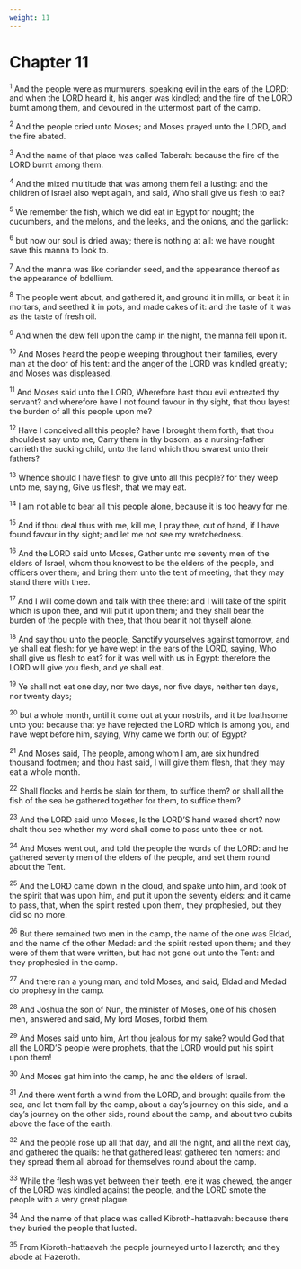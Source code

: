 ```yaml
---
weight: 11
---
```


# Chapter 11

<sup>1</sup> And the people were as murmurers, speaking evil in the ears of the LORD: and when the LORD heard it, his anger was kindled; and the fire of the LORD burnt among them, and devoured in the uttermost part of the camp. 

<sup>2</sup> And the people cried unto Moses; and Moses prayed unto the LORD, and the fire abated. 

<sup>3</sup> And the name of that place was called Taberah: because the fire of the LORD burnt among them. 

<sup>4</sup> And the mixed multitude that was among them fell a lusting: and the children of Israel also wept again, and said, Who shall give us flesh to eat? 

<sup>5</sup> We remember the fish, which we did eat in Egypt for nought; the cucumbers, and the melons, and the leeks, and the onions, and the garlick: 

<sup>6</sup> but now our soul is dried away; there is nothing at all: we have nought save this manna to look to. 

<sup>7</sup> And the manna was like coriander seed, and the appearance thereof as the appearance of bdellium. 

<sup>8</sup> The people went about, and gathered it, and ground it in mills, or beat it in mortars, and seethed it in pots, and made cakes of it: and the taste of it was as the taste of fresh oil. 

<sup>9</sup> And when the dew fell upon the camp in the night, the manna fell upon it. 

<sup>10</sup> And Moses heard the people weeping throughout their families, every man at the door of his tent: and the anger of the LORD was kindled greatly; and Moses was displeased. 

<sup>11</sup> And Moses said unto the LORD, Wherefore hast thou evil entreated thy servant? and wherefore have I not found favour in thy sight, that thou layest the burden of all this people upon me? 

<sup>12</sup> Have I conceived all this people? have I brought them forth, that thou shouldest say unto me, Carry them in thy bosom, as a nursing-father carrieth the sucking child, unto the land which thou swarest unto their fathers? 

<sup>13</sup> Whence should I have flesh to give unto all this people? for they weep unto me, saying, Give us flesh, that we may eat. 

<sup>14</sup> I am not able to bear all this people alone, because it is too heavy for me. 

<sup>15</sup> And if thou deal thus with me, kill me, I pray thee, out of hand, if I have found favour in thy sight; and let me not see my wretchedness. 

<sup>16</sup> And the LORD said unto Moses, Gather unto me seventy men of the elders of Israel, whom thou knowest to be the elders of the people, and officers over them; and bring them unto the tent of meeting, that they may stand there with thee. 

<sup>17</sup> And I will come down and talk with thee there: and I will take of the spirit which is upon thee, and will put it upon them; and they shall bear the burden of the people with thee, that thou bear it not thyself alone. 

<sup>18</sup> And say thou unto the people, Sanctify yourselves against tomorrow, and ye shall eat flesh: for ye have wept in the ears of the LORD, saying, Who shall give us flesh to eat? for it was well with us in Egypt: therefore the LORD will give you flesh, and ye shall eat. 

<sup>19</sup> Ye shall not eat one day, nor two days, nor five days, neither ten days, nor twenty days; 

<sup>20</sup> but a whole month, until it come out at your nostrils, and it be loathsome unto you: because that ye have rejected the LORD which is among you, and have wept before him, saying, Why came we forth out of Egypt? 

<sup>21</sup> And Moses said, The people, among whom I am, are six hundred thousand footmen; and thou hast said, I will give them flesh, that they may eat a whole month. 

<sup>22</sup> Shall flocks and herds be slain for them, to suffice them? or shall all the fish of the sea be gathered together for them, to suffice them? 

<sup>23</sup> And the LORD said unto Moses, Is the LORD’S hand waxed short? now shalt thou see whether my word shall come to pass unto thee or not. 

<sup>24</sup> And Moses went out, and told the people the words of the LORD: and he gathered seventy men of the elders of the people, and set them round about the Tent. 

<sup>25</sup> And the LORD came down in the cloud, and spake unto him, and took of the spirit that was upon him, and put it upon the seventy elders: and it came to pass, that, when the spirit rested upon them, they prophesied, but they did so no more. 

<sup>26</sup> But there remained two men in the camp, the name of the one was Eldad, and the name of the other Medad: and the spirit rested upon them; and they were of them that were written, but had not gone out unto the Tent: and they prophesied in the camp. 

<sup>27</sup> And there ran a young man, and told Moses, and said, Eldad and Medad do prophesy in the camp. 

<sup>28</sup> And Joshua the son of Nun, the minister of Moses, one of his chosen men, answered and said, My lord Moses, forbid them. 

<sup>29</sup> And Moses said unto him, Art thou jealous for my sake? would God that all the LORD’S people were prophets, that the LORD would put his spirit upon them! 

<sup>30</sup> And Moses gat him into the camp, he and the elders of Israel. 

<sup>31</sup> And there went forth a wind from the LORD, and brought quails from the sea, and let them fall by the camp, about a day’s journey on this side, and a day’s journey on the other side, round about the camp, and about two cubits above the face of the earth. 

<sup>32</sup> And the people rose up all that day, and all the night, and all the next day, and gathered the quails: he that gathered least gathered ten homers: and they spread them all abroad for themselves round about the camp. 

<sup>33</sup> While the flesh was yet between their teeth, ere it was chewed, the anger of the LORD was kindled against the people, and the LORD smote the people with a very great plague. 

<sup>34</sup> And the name of that place was called Kibroth-hattaavah: because there they buried the people that lusted. 

<sup>35</sup> From Kibroth-hattaavah the people journeyed unto Hazeroth; and they abode at Hazeroth. 


